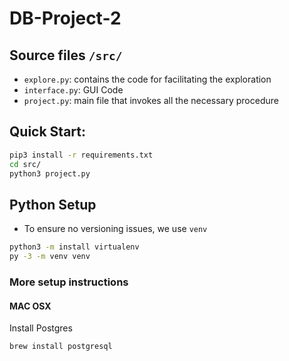 # DB-Project-2

## Source files `/src/`

- `explore.py`: contains the code for facilitating the exploration
- `interface.py`: GUI Code
- `project.py`: main file that invokes all the necessary procedure

## Quick Start:

```bash
pip3 install -r requirements.txt
cd src/
python3 project.py
```

## Python Setup

- To ensure no versioning issues, we use `venv`

```bash
python3 -m install virtualenv
py -3 -m venv venv

```

### More setup instructions

#### MAC OSX

Install Postgres

```
brew install postgresql
```
